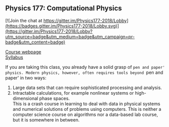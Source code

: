 ## Physics 177: Computational Physics

[![Join the chat at https://gitter.im/Physics177-2018/Lobby](https://badges.gitter.im/Physics177-2018/Lobby.svg)](https://gitter.im/Physics177-2018/Lobby?utm_source=badge&utm_medium=badge&utm_campaign=pr-badge&utm_content=badge)

[Course webpage](https://tanedo.github.io/Physics177-2018/)  
[Syllabus](https://github.com/Tanedo/Physics177-2018/blob/master/Syllabus/P177_S2018_Syllabus.pdf)

If you are taking this class, you already have a solid grasp of `pen and paper' physics. Modern physics, however, often requires tools beyond `pen and paper' in two ways:
1. Large data sets that can require sophisticated processing and analysis.  
2. Intractable calculations, for example nonlinear systems or high-dimensional phase spaces.  
This is a crash course in learning to deal with data in physical systems and numerical solutions of problems using computers. This is neither a computer science course on algorithms nor a data-based lab course, but it is somewhere in between. 
